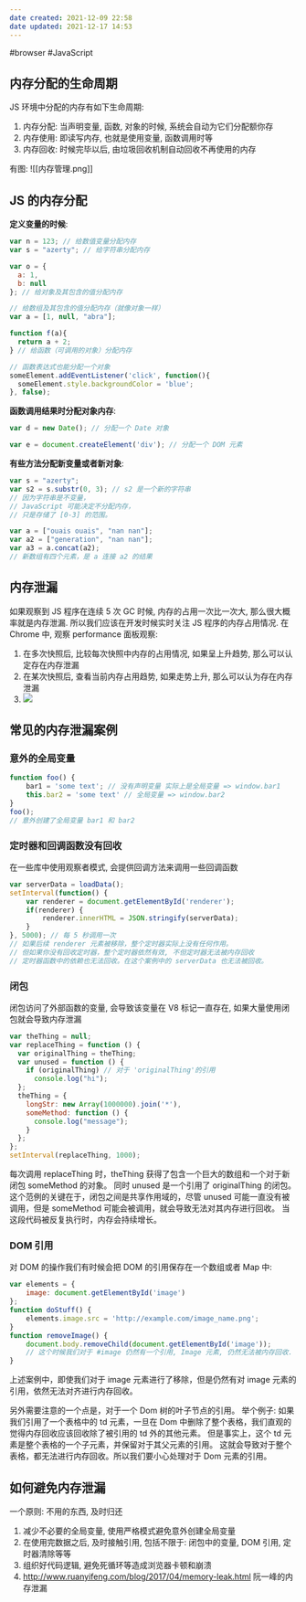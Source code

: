 ```yaml
---
date created: 2021-12-09 22:58
date updated: 2021-12-17 14:53
---
```


#browser #JavaScript

## 内存分配的生命周期

JS 环境中分配的内存有如下生命周期:

1. 内存分配: 当声明变量, 函数, 对象的时候, 系统会自动为它们分配额你存
2. 内存使用: 即读写内存, 也就是使用变量, 函数调用时等
3. 内存回收: 时候完毕以后, 由垃圾回收机制自动回收不再使用的内存

有图:
![[内存管理.png]]

## JS 的内存分配

**定义变量的时候**:

```javascript
var n = 123; // 给数值变量分配内存
var s = "azerty"; // 给字符串分配内存

var o = {
  a: 1,
  b: null
}; // 给对象及其包含的值分配内存

// 给数组及其包含的值分配内存（就像对象一样）
var a = [1, null, "abra"]; 

function f(a){
  return a + 2;
} // 给函数（可调用的对象）分配内存

// 函数表达式也能分配一个对象
someElement.addEventListener('click', function(){
  someElement.style.backgroundColor = 'blue';
}, false);
```

**函数调用结果时分配对象内存**:

```javascript
var d = new Date(); // 分配一个 Date 对象

var e = document.createElement('div'); // 分配一个 DOM 元素
```

**有些方法分配新变量或者新对象**:

```javascript
var s = "azerty";
var s2 = s.substr(0, 3); // s2 是一个新的字符串
// 因为字符串是不变量，
// JavaScript 可能决定不分配内存，
// 只是存储了 [0-3] 的范围。

var a = ["ouais ouais", "nan nan"];
var a2 = ["generation", "nan nan"];
var a3 = a.concat(a2); 
// 新数组有四个元素，是 a 连接 a2 的结果
```

## 内存泄漏

如果观察到 JS 程序在连续 5 次 GC 时候, 内存的占用一次比一次大, 那么很大概率就是内存泄漏. 所以我们应该在开发时候实时关注 JS 程序的内存占用情况.
在 Chrome 中, 观察 performance 面板观察:

1. 在多次快照后, 比较每次快照中内存的占用情况, 如果呈上升趋势, 那么可以认定存在内存泄漏
2. 在某次快照后, 查看当前内存占用趋势, 如果走势上升, 那么可以认为存在内存泄漏
3. ![](https://p1-jj.byteimg.com/tos-cn-i-t2oaga2asx/gold-user-assets/2019/6/17/16b6373703dd6747~tplv-t2oaga2asx-watermark.awebp)

## 常见的内存泄漏案例

### 意外的全局变量

```javascript
function foo() {
    bar1 = 'some text'; // 没有声明变量 实际上是全局变量 => window.bar1
    this.bar2 = 'some text' // 全局变量 => window.bar2
}
foo();
// 意外创建了全局变量 bar1 和 bar2
```

### 定时器和回调函数没有回收

在一些库中使用观察者模式, 会提供回调方法来调用一些回调函数

```javascript
var serverData = loadData();
setInterval(function() {
    var renderer = document.getElementById('renderer');
    if(renderer) {
        renderer.innerHTML = JSON.stringify(serverData);
    }
}, 5000); // 每 5 秒调用一次
// 如果后续 renderer 元素被移除，整个定时器实际上没有任何作用。 
// 但如果你没有回收定时器，整个定时器依然有效, 不但定时器无法被内存回收
// 定时器函数中的依赖也无法回收。在这个案例中的 serverData 也无法被回收。
```

### 闭包

闭包访问了外部函数的变量, 会导致该变量在 V8 标记一直存在, 如果大量使用闭包就会导致内存泄漏

```javascript
var theThing = null;
var replaceThing = function () {
  var originalThing = theThing;
  var unused = function () {
    if (originalThing) // 对于 'originalThing'的引用
      console.log("hi");
  };
  theThing = {
    longStr: new Array(1000000).join('*'),
    someMethod: function () {
      console.log("message");
    }
  };
};
setInterval(replaceThing, 1000);

```

每次调用 replaceThing 时，theThing 获得了包含一个巨大的数组和一个对于新闭包 someMethod 的对象。 同时 unused 是一个引用了 originalThing 的闭包。
这个范例的关键在于，闭包之间是共享作用域的，尽管 unused 可能一直没有被调用，但是 someMethod 可能会被调用，就会导致无法对其内存进行回收。 当这段代码被反复执行时，内存会持续增长。

### DOM 引用

对 DOM 的操作我们有时候会把 DOM 的引用保存在一个数组或者 Map 中:

```javascript
var elements = {
    image: document.getElementById('image')
};
function doStuff() {
    elements.image.src = 'http://example.com/image_name.png';
}
function removeImage() {
    document.body.removeChild(document.getElementById('image'));
    // 这个时候我们对于 #image 仍然有一个引用, Image 元素, 仍然无法被内存回收.
}

```

上述案例中，即使我们对于 image 元素进行了移除，但是仍然有对 image 元素的引用，依然无法对齐进行内存回收。

另外需要注意的一个点是，对于一个 Dom 树的叶子节点的引用。 举个例子: 如果我们引用了一个表格中的 td 元素，一旦在 Dom 中删除了整个表格，我们直观的觉得内存回收应该回收除了被引用的 td 外的其他元素。 但是事实上，这个 td 元素是整个表格的一个子元素，并保留对于其父元素的引用。 这就会导致对于整个表格，都无法进行内存回收。所以我们要小心处理对于 Dom 元素的引用。

## 如何避免内存泄漏

一个原则: 不用的东西, 及时归还

1. 减少不必要的全局变量, 使用严格模式避免意外创建全局变量
2. 在使用完数据之后, 及时接触引用, 包括不限于: 闭包中的变量, DOM 引用, 定时器清除等等
3. 组织好代码逻辑, 避免死循环等造成浏览器卡顿和崩溃
4. <http://www.ruanyifeng.com/blog/2017/04/memory-leak.html> 阮一峰的内存泄漏
